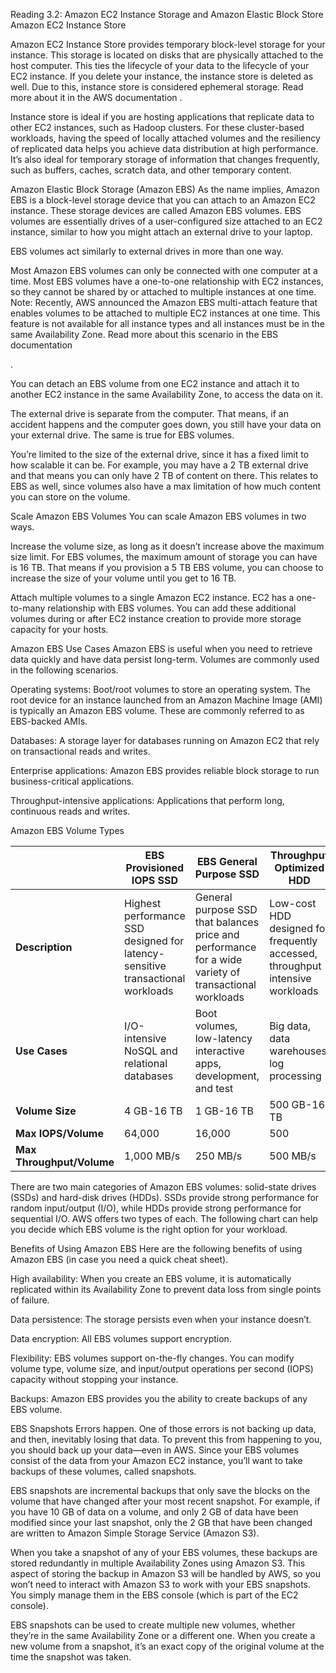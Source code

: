 Reading 3.2: Amazon EC2 Instance Storage and Amazon Elastic Block Store
Amazon EC2 Instance Store 

 Amazon EC2 Instance Store provides temporary block-level storage for your instance. This storage is located on disks that are physically attached to the host computer. This ties the lifecycle of your data to the lifecycle of your EC2 instance. If you delete your instance, the instance store is deleted as well. Due to this, instance store is considered ephemeral storage. Read more about it in the 
 AWS documentation 
. 

Instance store is ideal if you are hosting applications that replicate data to other EC2 instances, such as Hadoop clusters. For these cluster-based workloads, having the speed of locally attached volumes and the resiliency of replicated data helps you achieve data distribution at high performance. It’s also ideal for temporary storage of information that changes frequently, such as buffers, caches, scratch data, and other temporary content. 

Amazon Elastic Block Storage (Amazon EBS)  As the name implies, Amazon EBS is a block-level storage device that you can attach to an Amazon EC2 instance. These storage devices are called Amazon EBS volumes. EBS volumes are essentially drives of a user-configured size attached to an EC2 instance, similar to how you might attach an external drive to your laptop. 

 EBS volumes act similarly to external drives in more than one way.

Most Amazon EBS volumes can only be connected with one computer at a time. Most EBS volumes have a one-to-one relationship with EC2 instances, so they cannot be shared by or attached to multiple instances at one time. Note: Recently, AWS announced the Amazon EBS multi-attach feature that enables volumes to be attached to multiple EC2 instances at one time. This feature is not available for all instance types and all instances must be in the same Availability Zone. Read more about this scenario in the 
EBS documentation
 
.

You can detach an EBS volume from one EC2 instance and attach it to another EC2 instance in the same Availability Zone, to access the data on it.

The external drive is separate from the computer. That means, if an accident happens and the computer goes down, you still have your data on your external drive. The same is true for EBS volumes.

You’re limited to the size of the external drive, since it has a fixed limit to how scalable it can be. For example, you may have a 2 TB external drive and that means you can only have 2 TB of content on there. This relates to EBS as well, since volumes also have a max limitation of how much content you can store on the volume.

Scale Amazon EBS Volumes
You can scale Amazon EBS volumes in two ways. 

Increase the volume size, as long as it doesn’t increase above the maximum size limit. For EBS volumes, the maximum amount of storage you can have is 16 TB. That means if you provision a 5 TB EBS volume, you can choose to increase the size of your volume until you get to 16 TB.

Attach multiple volumes to a single Amazon EC2 instance. EC2 has a one-to-many relationship with EBS volumes. You can add these additional volumes during or after EC2 instance creation to provide more storage capacity for your hosts.

Amazon EBS Use Cases
Amazon EBS is useful when you need to retrieve data quickly and have data persist long-term. Volumes are commonly used in the following scenarios. 

Operating systems: Boot/root volumes to store an operating system. The root device for an instance launched from an Amazon Machine Image (AMI) is typically an Amazon EBS volume. These are commonly referred to as EBS-backed AMIs. 

Databases: A storage layer for databases running on Amazon EC2 that rely on transactional reads and writes.

Enterprise applications: Amazon EBS provides reliable block storage to run business-critical applications.

Throughput-intensive applications: Applications that perform long, continuous reads and writes.

Amazon EBS Volume Types

|                           | EBS Provisioned IOPS SSD                                                     | EBS General Purpose SSD                                                     | Throughput Optimized HDD                                                     | Cold HDD                                                     |
|---------------------------|-------------------------------------------------------------------------------|-----------------------------------------------------------------------------|------------------------------------------------------------------------------|---------------------------------------------------------------|
| **Description**           | Highest performance SSD designed for latency-sensitive transactional workloads | General purpose SSD that balances price and performance for a wide variety of transactional workloads | Low-cost HDD designed for frequently accessed, throughput intensive workloads | Lowest cost HDD designed for less frequently accessed workloads |
| **Use Cases**             | I/O-intensive NoSQL and relational databases                                  | Boot volumes, low-latency interactive apps, development, and test            | Big data, data warehouses, log processing                                    | Colder data requiring fewer scans per day                      |
| **Volume Size**           | 4 GB-16 TB                                                                    | 1 GB-16 TB                                                                   | 500 GB-16 TB                                                                 | 500 GB-16 TB                                                 |
| **Max IOPS/Volume**       | 64,000                                                                        | 16,000                                                                       | 500                                                                          | 250                                                           |
| **Max Throughput/Volume** | 1,000 MB/s                                                                    | 250 MB/s                                                                     | 500 MB/s                                                                     | 250 MB/s                                                     |



There are two main categories of Amazon EBS volumes: solid-state drives (SSDs) and hard-disk drives (HDDs). SSDs provide strong performance for random input/output (I/O), while HDDs provide strong performance for sequential I/O. AWS offers two types of each. The following chart can help you decide which EBS volume is the right option for your workload.

Benefits of Using Amazon EBS
Here are the following benefits of using Amazon EBS (in case you need a quick cheat sheet).

High availability: When you create an EBS volume, it is automatically replicated within its Availability Zone to prevent data loss from single points of failure.

Data persistence: The storage persists even when your instance doesn’t.

Data encryption: All EBS volumes support encryption.

Flexibility: EBS volumes support on-the-fly changes. You can modify volume type, volume size, and input/output operations per second (IOPS) capacity without stopping your instance.

Backups: Amazon EBS provides you the ability to create backups of any EBS volume.

EBS Snapshots
Errors happen. One of those errors is not backing up data, and then, inevitably losing that data. To prevent this from happening to you, you should back up your data—even in AWS. Since your EBS volumes consist of the data from your Amazon EC2 instance, you’ll want to take backups of these volumes, called snapshots. 

EBS snapshots are incremental backups that only save the blocks on the volume that have changed after your most recent snapshot. For example, if you have 10 GB of data on a volume, and only 2 GB of data have been modified since your last snapshot, only the 2 GB that have been changed are written to Amazon Simple Storage Service (Amazon S3). 

When you take a snapshot of any of your EBS volumes, these backups are stored redundantly in multiple Availability Zones using Amazon S3. This aspect of storing the backup in Amazon S3 will be handled by AWS, so you won’t need to interact with Amazon S3 to work with your EBS snapshots. You simply manage them in the EBS console (which is part of the EC2 console). 

EBS snapshots can be used to create multiple new volumes, whether they’re in the same Availability Zone or a different one. When you create a new volume from a snapshot, it’s an exact copy of the original volume at the time the snapshot was taken. 